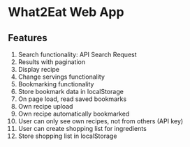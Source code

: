 # What2Eat Web App

## Features

1. Search functionality: API Search Request
2. Results with pagination
3. Display recipe
4. Change servings functionality
5. Bookmarking functionality
6. Store bookmark data in localStorage
7. On page load, read saved bookmarks
8. Own recipe upload
9. Own recipe automatically bookmarked
10. User can only see own recipes, not from others (API key)
11. User can create shopping list for ingredients
12. Store shopping list in localStorage
